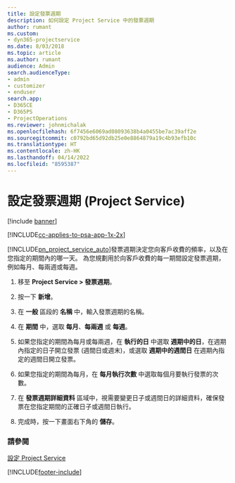 ```yaml
---
title: 設定發票週期
description: 如何設定 Project Service 中的發票週期
author: rumant
ms.custom:
- dyn365-projectservice
ms.date: 8/03/2018
ms.topic: article
ms.author: rumant
audience: Admin
search.audienceType:
- admin
- customizer
- enduser
search.app:
- D365CE
- D365PS
- ProjectOperations
ms.reviewer: johnmichalak
ms.openlocfilehash: 6f7456e6069ad08093638b4a0455be7ac39aff2e
ms.sourcegitcommit: c0792bd65d92db25e0e8864879a19c4b93efb10c
ms.translationtype: HT
ms.contentlocale: zh-HK
ms.lasthandoff: 04/14/2022
ms.locfileid: "8595387"
---
```

# <a name="set-up-invoice-frequencies-project-service"></a>設定發票週期 (Project Service)

[!include [banner](../includes/psa-now-project-operations.md)]

[!INCLUDE[cc-applies-to-psa-app-1x-2x](../includes/cc-applies-to-psa-app-1x-2x.md)]

[!INCLUDE[pn_project_service_auto](../includes/pn-project-service-auto.md)]發票週期決定您向客戶收費的頻率，以及在您指定的期間內的哪一天。 為您規劃用於向客戶收費的每一期間設定發票週期，例如每月、每兩週或每週。  
  
1.  移至 **Project Service > 發票週期**。  
  
2.  按一下 **新增**。  
  
3.  在 **一般** 區段的 **名稱** 中，輸入發票週期的名稱。  
  
4.  在 **期間** 中，選取 **每月**、**每兩週** 或 **每週**。  
  
5.  如果您指定的期間為每月或每兩週，在 **執行的日** 中選取 **週期中的日**，在週期內指定的日子開立發票 (週間日或週末)，或選取 **週期中的週間日** 在週期內指定的週間日開立發票。  
  
6.  如果您指定的期間為每月，在 **每月執行次數** 中選取每個月要執行發票的次數。  
  
7.  在 **發票週期詳細資料** 區域中，視需要變更日子或週間日的詳細資料，確保發票在您指定期間的正確日子或週間日執行。  
  
8.  完成時，按一下畫面右下角的 **儲存**。  
  
### <a name="see-also"></a>請參閱  
 [設定 Project Service](../psa/configure.md)


[!INCLUDE[footer-include](../includes/footer-banner.md)]

